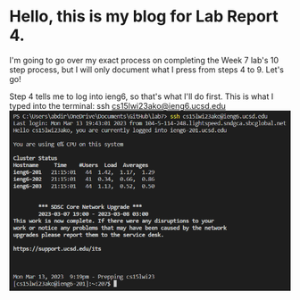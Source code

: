 # Hello, this is my blog for Lab Report 4.
I'm going to go over my exact process on completing the Week 7 lab's 10 step process, but I will only document what I press from steps 4 to 9. Let's go!

Step 4 tells me to log into ieng6, so that's what I'll do first. This is what I typed into the terminal: ssh cs15lwi23ako@ieng6.ucsd.edu
![Image](https://raw.githubusercontent.com/a7mohamed/cse15l-lab-reports/main/SSHLogin.png)


